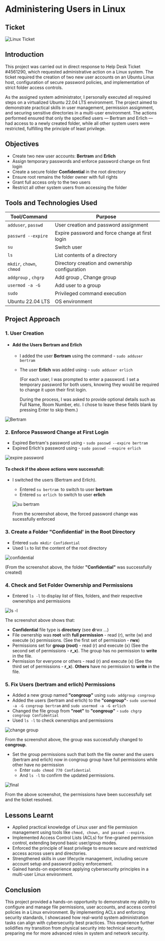 # Administering Users in Linux

## Ticket
![Linux Ticket](https://github.com/Judeorabueze/Administering-Users-in-Linux/blob/main/Linux%20Ticket.PNG)

## Introduction
This project was carried out in direct response to Help Desk Ticket #4561290, which requested administrative action on a Linux system. The ticket required the creation of two new user accounts on an Ubuntu Linux host, configuration of secure password policies, and implementation of strict folder access controls.

As the assigned system administrator, I personally executed all required steps on a virtualized Ubuntu 22.04 LTS environment. The project aimed to demonstrate practical skills in user management, permission assignment, and securing sensitive directories in a multi-user environment. The actions performed ensured that only the specified users — Bertram and Erlich — had access to a newly created folder, while all other system users were restricted, fulfilling the principle of least privilege.

## Objectives
- Create two new user accounts: <b>Bertram</b> and <b>Erlich</b>
- Assign temporary passwords and enforce password change on first login
- Create a secure folder <b>Confidential</b> in the root directory
- Ensure root remains the folder owner with full rights
- Grant full access only to the two users
- Restrict all other system users from accessing the folder

## Tools and Technologies Used

| Tool/Command              | Purpose                                             |
| ------------------------- | ----------------------------------------------      |
| `adduser`, `passwd`       | User creation and password assignment               |
| `passwrd --expire`        | Expire password and force change at first login     |
| `su`                      | Switch user                                         |
| `ls`                      | List contents of a directory                        |
| `mkdir`, `chown`, `chmod` | Directory creation and ownership configuration      |
| `addgroup` , `chgrp`      | Add group , Change group                            |
| `usermod -a -G`           | Add user to a group                                 |  
| `sudo`                    | Privileged command execution                        |
| Ubuntu 22.04 LTS          | OS environment                                      |

## Project Approach

### 1. User Creation
- #### Add the Users Bertram and Erlich
  - I added the user <b>Bertram</b> using the command - `sudo adduser bertram`
  - The user <b>Erlich</b> was added using - `sudo adduser erlich`

    (For each user, I was prompted to enter a password. I set a temporary password for both users, knowing they would be required to change it upon their first login.

    During the process, I was asked to provide optional details such as Full Name, Room Number, etc. I chose to leave these fields blank by pressing Enter to skip them.)

![Bertram](https://github.com/Judeorabueze/Administering-Users-in-Linux/blob/main/bertram%202.PNG)

### 2. Enforce Password Change at First Login
- Expired Bertram's password using - `sudo passwd --expire bertram`
- Expired Erlich's password using - `sudo passwd --expire erlich`

![expire password](https://github.com/Judeorabueze/Administering-Users-in-Linux/blob/main/password%20expire.PNG)

#### To check if the above actions were successfull:
- I switched the users (Bertram and Erlich).
  - Entered `su bertram `to switch to user <b>bertram</b>
  - Entered `su erlich `to switch to user <b>erlich</b>
  
  ![su bertram](https://github.com/Judeorabueze/Administering-Users-in-Linux/blob/main/su%20bertram.PNG)

  From the screenshot above, the forced password change was sucessfully enforced

### 3. Create a Folder "Confidential' in the Root Directory
- Entered `sudo mkdir Confidential`
- Used `ls` to list the content of the root directory
  
![confidential](https://github.com/Judeorabueze/Administering-Users-in-Linux/blob/main/confidential%20directory.PNG)

(From the screenshot above, the folder <b>"Confidential"</b> was successfully created)

### 4. Check and Set Folder Ownership and Permissions
- Entered `ls -l` to display list of files, folders, and their respective ownerships and permissions

![ls -l](https://github.com/Judeorabueze/Administering-Users-in-Linux/blob/main/ls-l.PNG)

The screenshot above shows that:
  - <b>Confidential</b> file type is <b>directory</b> (see <b>d</b>rwx ...)
  - File ownership was <b>root</b> with <b>full permission</b> - read (r), write (w) and execute (x) permissions. (See the first set of permission - <b>rwx</b>)
  - Permissions set for <b>group (root)</b> - read (r) and execute (x) (See the second set of permissions - <b>r_x</b>). The group has no permission to <b>write</b> in the file.
  - Permission for everyone or others - read (r) and execute (x) (See the third set of permissions - <b>r_x</b>). <b>Others</b> have no permission to <b>write</b> in the file.

### 5. Fix Users (bertram and erlich) Permissions
- Added a new group named <b>"congroup"</b> using `sudo addgroup congroup`
- Added the users (bertram and erlich) to the <b>"congroup"</b>- `sudo usermod -a -G congroup bertram` and `sudo usermod -a -G erlich`
- Changed the file group from <b>"root"</b> to <b>"congroup"</b> - `sudo chgrp congroup Confidential`
- Used `ls -l` to check ownerships and permissions

![change group](https://github.com/Judeorabueze/Administering-Users-in-Linux/blob/main/change%20group.PNG)

From the screenshot above, the group was successfully changed to <b>congroup</b>.

- Set the group permissions such that both the file owner and the users (bertram and erlich) now in congroup group have full permissions while other have no permission
  - Enter `sudo chmod 770 Confidential`
  - And `ls -l` to confirm the updated permissions.
 
![final](https://github.com/Judeorabueze/Administering-Users-in-Linux/blob/main/Final.PNG)

From the above screenshot, the permissions have been successfully set and the ticket resolved.

## Lessons Learnt

- Applied practical knowledge of Linux user and file permission management using tools like `chmod, chown, and passwd --expire`.
- Implemented Access Control Lists (ACLs) for fine-grained permission control, extending beyond basic user/group modes.
- Enforced the principle of least privilege to ensure secure and restricted access across users and directories.
- Strengthened skills in user lifecycle management, including secure account setup and password policy enforcement.
- Gained hands-on experience applying cybersecurity principles in a multi-user Linux environment.

## Conclusion

This project provided a hands-on opportunity to demonstrate my ability to configure and manage file permissions, user accounts, and access control policies in a Linux environment. By implementing ACLs and enforcing security standards, I showcased how real-world system administration tasks can align with cybersecurity best practices. This experience further solidifies my transition from physical security into technical security, preparing me for more advanced roles in system and network security.
